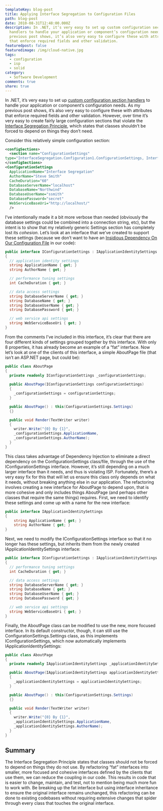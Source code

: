 ```yaml
---
templateKey: blog-post
title: Applying Interface Segregation to Configuration Files
path: blog-post
date: 2010-08-31T12:48:00.000Z
description: In .NET, it’s very easy to set up custom configuration section
  handlers to handle your application or component’s configuration needs.  As my
  previous post shows, it’s also very easy to configure these with attributes
  that enforce required fields and other validation.
featuredpost: false
featuredimage: /img/cloud-native.jpg
tags:
  - configuration
  - isp
  - solid
category:
  - Software Development
comments: true
share: true
---
```

In .NET, it’s very easy to set up [custom configuration section handlers](g/custom-configuration-section-handlers) to handle your application or component’s configuration needs. As my previous post shows, it’s also very easy to configure these with attributes that enforce required fields and other validation. However, over time it’s very easy to create fairly large configuration sections that violate the [Interface Segregation Principle](https://deviq.com/interface-segregation-principle/), which states that classes shouldn’t be forced to depend on things they don’t need.

Consider this relatively simple configuration section:

```xml
<configSections>
  <section name="ConfigurationSettings" 
type="InterfaceSegregation.Configuration1.ConfigurationSettings, InterfaceSegregation"/>
</configSections>
<ConfigurationSettings 
  ApplicationName="Interface Segregation"
  AuthorName="Steve Smith"
  CacheDuration="60"
  DatabaseServerName="localhost"
  DatabaseName="Northwind"
  DatabaseUserName="ssmith"
  DatabasePassword="secret"
  WebServiceBaseUri="http://localhost/"
  />
```

I’ve intentionally made it a bit more verbose than needed (obviously the database settings could be combined into a connection string, etc), but the intent is to show that my relatively generic Settings section has completely lost its *cohesion*. Let’s look at an interface that we’ve created to support these settings (because we don’t want to have an [Insidious Dependency On Our Configuration File](/insidious-dependencies) in our code):

```csharp
public interface IConfigurationSettings : IApplicationIdentitySettings
{
  // application identity settings
  string ApplicationName { get; }
  string AuthorName { get; }

  // performance tuning settings
  int CacheDuration { get; }

  // data access settings
  string DatabaseServerName { get; }
  string DatabaseName { get; }
  string DatabaseUserName { get; }
  string DatabasePassword { get; }

  // web service api settings
  string WebServiceBaseUri { get; }
}
```

From the comments I’ve included in this interface, it’s clear that there are four different kinds of settings grouped together by this interface. With only 8 properties, it has already become an example of a “fat” interface. Now let’s look at one of the clients of this interface, a simple AboutPage file (that isn’t an ASP.NET page, but could be):

```csharp
public class AboutPage
{
  private readonly IConfigurationSettings _configurationSettings;
  
  public AboutPage(IConfigurationSettings configurationSettings)
  {
    _configurationSettings = configurationSettings;
  }

  public AboutPage() : this(ConfigurationSettings.Settings)
  {}

  public void Render(TextWriter writer)
  {
    writer.Write("{0} By {1}",
    _configurationSettings.ApplicationName,
    _configurationSettings.AuthorName);
  }
}
```

This class takes advantage of Dependency Injection to eliminate a direct dependency on the ConfigurationSettings class/file, through the use of the IConfigurationSettings interface. However, it’s still depending on a much larger interface than it needs, and thus is violating ISP. Fortunately, there’s a very easy fix for this that will let us ensure this class only depends on what it needs, without breaking anything else in our application. The refactoring involves creating a new interface for AboutPage to depend upon, that is more cohesive and only includes things AboutPage (and perhaps other classes that require the same things) requires. First, we need to identify these settings and come up with a name for the new interface:

```csharp
public interface IApplicationIdentitySettings
{
    string ApplicationName { get; }
    string AuthorName { get; }
}
```

Next, we need to modify the IConfigurationSettings interface so that it no longer has these settings, but inherits them from the newly created IApplicationIdentitySettings interface:

```csharp
public interface IConfigurationSettings : IApplicationIdentitySettings
{
  // performance tuning settings
  int CacheDuration { get; }

  // data access settings
  string DatabaseServerName { get; }
  string DatabaseName { get; }
  string DatabaseUserName { get; }
  string DatabasePassword { get; }

  // web service api settings
  string WebServiceBaseUri { get; }
}
```

Finally, the AboutPage class can be modified to use the new, more focused interface. In its default constructor, though, it can still use the ConfigurationSettings.Settings class, as this implements IConfigurationSettings, which now automatically implements IApplicationIdentitySettings:

```csharp
public class AboutPage
{
  private readonly IApplicationIdentitySettings _applicationIdentitySettings;

  public AboutPage(IApplicationIdentitySettings applicationIdentitySettings)
  {
    _applicationIdentitySettings = applicationIdentitySettings;
  }

  public AboutPage() : this(ConfigurationSettings.Settings)
  {}

  public void Render(TextWriter writer)
  {
    writer.Write("{0} By {1}",
    _applicationIdentitySettings.ApplicationName,
    _applicationIdentitySettings.AuthorName);
  }
}
```

## Summary

The Interface Segregation Principle states that classes should not be forced to depend on things they do not use. By refactoring “fat” interfaces into smaller, more focused and cohesive interfaces defined by the clients that use them, we can reduce the coupling in our code. This results in code that is easier to change, maintain, and test, not to mention being much more fun to work with. Be breaking up the fat interface but using interface inheritance to ensure the original interface remains unchanged, this refactoring can be done to existing codebases without requiring extensive changes that spider through every class that touches the original interface.